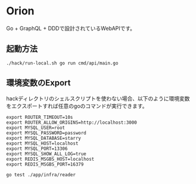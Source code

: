 # Orion
Go + GraphQL + DDDで設計されているWebAPIです。

## 起動方法
```
./hack/run-local.sh go run cmd/api/main.go
```

## 環境変数のExport
hackディレクトリのシェルスクリプトを使わない場合、以下のように環境変数をエクスポートすれば任意のgoのコマンドが実行できます。
```
export ROUTER_TIMEOUT=10s
export ROUTER_ALLOW_ORIGINS=http://localhost:3000
export MYSQL_USER=root
export MYSQL_PASSWORD=password
export MYSQL_DATABASE=starry
export MYSQL_HOST=localhost
export MYSQL_PORT=13306
export MYSQL_SHOW_ALL_LOG=true
export REDIS_MSGBS_HOST=localhost
export REDIS_MSGBS_PORT=16379

go test ./app/infra/reader
```
